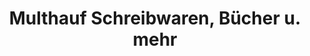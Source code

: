 ---
title: "Multhauf Schreibwaren, Bücher u. mehr"
url: /heilbad-heiligenstadt/multhauf-schreibwaren-buecher-u-mehr/
shop: Bücher
---